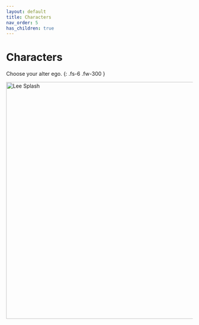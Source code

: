 ```yaml
---
layout: default
title: Characters
nav_order: 5
has_children: true
---
```


# Characters
Choose your alter ego.
{: .fs-6 .fw-300 }

<img src="https://i.imgur.com/jLf7o72.jpg" alt="Lee Splash"
 width="1920" height="640">

